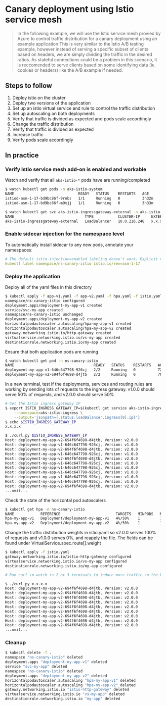 # Canary deployment using Istio service mesh

> In the following example, we will use the Istio service mesh provied by Azure to control
traffic distribution for a canary deployment using an example application
This is very similar to the Istio A/B testing example, however instead of
serving a specific subset of clients based on headers, we are simply dividing
the traffic in the desired ratios. As stateful connections could be a problem
in this scenario, it is reccomended to serve clients based on some identifying
data (ie. cookies or headers) like the A/B example if needed.

## Steps to follow

1. Deploy istio on the cluster
1. Deploy two versions of the application
1. Set up an istio virtual service and rule to control the traffic distribution
1. Set up autoscaling on both deployments
1. Verify that traffic is divided as expected and pods scale accordingly
1. Change the traffic distribution
1. Verify that traffic is divided as expected
1. Increase traffic
1. Verify pods scale accordingly

## In practice

### Verify Istio service mesh add-on is enabled and workable

Watch and verify that all `aks-istio-*` pods have are running/completed

```bash
$ watch kubectl get pods -n aks-istio-system
NAME                             READY   STATUS    RESTARTS   AGE
istiod-asm-1-17-bd9bc86f-9rnbs   1/1     Running   0          3h32m
istiod-asm-1-17-bd9bc86f-m9xjj   1/1     Running   0          3h33m

$ watch kubectl get svc aks-istio-ingressgateway-external -n aks-istio-ingress
NAME                                TYPE           CLUSTER-IP     EXTERNAL-IP      PORT(S)                                      AGE
aks-istio-ingressgateway-external   LoadBalancer   10.0.216.248   x.x.x.x   15021:32542/TCP,80:31236/TCP,443:31306/TCP   87m
```

### Enable sidecar injection for the namespace level

To automatically install sidecar to any new pods, annotate your namespaces:

```yaml
# The default istio-injection=enabled labeling doesn't work. Explicit versioning (istio.io/rev=asm-1-17) is required.
kubectl label namespace/ns-canary-istio istio.io/rev=asm-1-17
```

### Deploy the application

Deploy all of the yaml files in this directory

```bash
$ kubectl apply -f app-v1.yaml -f app-v2.yaml -f hpa.yaml -f istio.yaml
namespace/ns-canary-istio configured
deployment.apps/deployment-my-app-v1 created
service/svc-my-app created
namespace/ns-canary-istio unchanged
deployment.apps/deployment-my-app-v2 created
horizontalpodautoscaler.autoscaling/hpa-my-app-v1 created
horizontalpodautoscaler.autoscaling/hpa-my-app-v2 created
gateway.networking.istio.io/http-gateway created
virtualservice.networking.istio.io/vs-my-app created
destinationrule.networking.istio.io/my-app created
```

Ensure that both application pods are running

```bash
$ watch kubectl get pod -n ns-canary-istio
NAME                                    READY   STATUS    RESTARTS   AGE
deployment-my-app-v1-646c647798-926cj   2/2     Running   0          72s
deployment-my-app-v2-694f6f4698-d4jtb   2/2     Running   0          70s
```

In a new terminal, test if the deployments, services and routing rules are
working by sending lots of requests to the ingress gateway. v1.0.0 should
serve 50% of requests, and v2.0.0 should serve 50%

```bash
# Get the Istio ingress gateway IP
$ export ISTIO_INGRESS_GATEWAY_IP=$(kubectl get service aks-istio-ingressgateway-external \
    --namespace=aks-istio-ingress \
    --output='jsonpath={.status.loadBalancer.ingress[0].ip}')
$ echo $ISTIO_INGRESS_GATEWAY_IP
x.x.x.x

$ ./curl.py $ISTIO_INGRESS_GATEWAY_IP
Host: deployment-my-app-v2-694f6f4698-d4jtb, Version: v2.0.0
Host: deployment-my-app-v1-646c647798-926cj, Version: v1.0.0
Host: deployment-my-app-v2-694f6f4698-d4jtb, Version: v2.0.0
Host: deployment-my-app-v1-646c647798-926cj, Version: v1.0.0
Host: deployment-my-app-v2-694f6f4698-d4jtb, Version: v2.0.0
Host: deployment-my-app-v1-646c647798-926cj, Version: v1.0.0
Host: deployment-my-app-v1-646c647798-926cj, Version: v1.0.0
Host: deployment-my-app-v1-646c647798-926cj, Version: v1.0.0
Host: deployment-my-app-v1-646c647798-926cj, Version: v1.0.0
Host: deployment-my-app-v1-646c647798-926cj, Version: v1.0.0
Host: deployment-my-app-v2-694f6f4698-d4jtb, Version: v2.0.0
...omit...
```

Check the state of the horizontal pod autoscalers

```bash
$ kubectl get hpa -n ns-canary-istio
NAME            REFERENCE                         TARGETS   MINPODS   MAXPODS   REPLICAS   AGE
hpa-my-app-v1   Deployment/deployment-my-app-v1   4%/50%    1         10        1          56m
hpa-my-app-v2   Deployment/deployment-my-app-v2   4%/50%    1         10        1          56m
```

Change the traffic distribution weights in istio.yaml so v2.0.0 serves 100% of
requests and v1.0.0 serves 0%, and reapply the file.
The fields can be found under VirtualService.spec.route[].weight

```bash
$ kubectl apply -f istio.yaml
gateway.networking.istio.io/istio-http-gateway configured
virtualservice.networking.istio.io/vs-my-app configured
destinationrule.networking.istio.io/my-app configured

# Run curl in watch in 2 or 3 terminals to induce more traffic so the horizontal pod autoscalers spin up more pods. Validate that all traffic is served by v2.0.0

$ ./curl.py x.x.x.x
Host: deployment-my-app-v2-694f6f4698-d4jtb, Version: v2.0.0
Host: deployment-my-app-v2-694f6f4698-d4jtb, Version: v2.0.0
Host: deployment-my-app-v2-694f6f4698-d4jtb, Version: v2.0.0
Host: deployment-my-app-v2-694f6f4698-d4jtb, Version: v2.0.0
Host: deployment-my-app-v2-694f6f4698-d4jtb, Version: v2.0.0
Host: deployment-my-app-v2-694f6f4698-d4jtb, Version: v2.0.0
Host: deployment-my-app-v2-694f6f4698-d4jtb, Version: v2.0.0
Host: deployment-my-app-v2-694f6f4698-d4jtb, Version: v2.0.0
Host: deployment-my-app-v2-694f6f4698-d4jtb, Version: v2.0.0
...omit...
```

### Cleanup

```bash
$ kubectl delete -f .
namespace "ns-canary-istio" deleted
deployment.apps "deployment-my-app-v1" deleted
service "svc-my-app" deleted
namespace "ns-canary-istio" deleted
deployment.apps "deployment-my-app-v2" deleted
horizontalpodautoscaler.autoscaling "hpa-my-app-v1" deleted
horizontalpodautoscaler.autoscaling "hpa-my-app-v2" deleted
gateway.networking.istio.io "istio-http-gateway" deleted
virtualservice.networking.istio.io "vs-my-app" deleted
destinationrule.networking.istio.io "my-app" deleted
```
